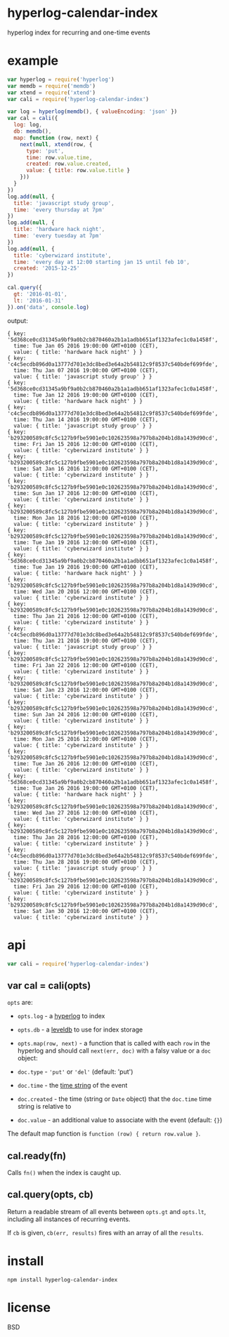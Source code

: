 # hyperlog-calendar-index

hyperlog index for recurring and one-time events

# example

``` js
var hyperlog = require('hyperlog')
var memdb = require('memdb')
var xtend = require('xtend')
var cali = require('hyperlog-calendar-index')

var log = hyperlog(memdb(), { valueEncoding: 'json' })
var cal = cali({
  log: log,
  db: memdb(),
  map: function (row, next) {
    next(null, xtend(row, {
      type: 'put',
      time: row.value.time,
      created: row.value.created,
      value: { title: row.value.title }
    }))
  }
})
log.add(null, {
  title: 'javascript study group',
  time: 'every thursday at 7pm'
})
log.add(null, {
  title: 'hardware hack night',
  time: 'every tuesday at 7pm'
})
log.add(null, {
  title: 'cyberwizard institute',
  time: 'every day at 12:00 starting jan 15 until feb 10',
  created: '2015-12-25'
})

cal.query({
  gt: '2016-01-01',
  lt: '2016-01-31'
}).on('data', console.log)
```

output:

```
{ key: '5d368ce0cd31345a9bf9a0b2cb870460a2b1a1adbb651af1323afec1c0a1458f',
  time: Tue Jan 05 2016 19:00:00 GMT+0100 (CET),
  value: { title: 'hardware hack night' } }
{ key: 'c4c5ecdb896d0a13777d701e3dc8bed3e64a2b54812c9f8537c540bdef699fde',
  time: Thu Jan 07 2016 19:00:00 GMT+0100 (CET),
  value: { title: 'javascript study group' } }
{ key: '5d368ce0cd31345a9bf9a0b2cb870460a2b1a1adbb651af1323afec1c0a1458f',
  time: Tue Jan 12 2016 19:00:00 GMT+0100 (CET),
  value: { title: 'hardware hack night' } }
{ key: 'c4c5ecdb896d0a13777d701e3dc8bed3e64a2b54812c9f8537c540bdef699fde',
  time: Thu Jan 14 2016 19:00:00 GMT+0100 (CET),
  value: { title: 'javascript study group' } }
{ key: 'b293200589c8fc5c127b9fbe5901e0c102623598a797b8a204b1d8a1439d90cd',
  time: Fri Jan 15 2016 12:00:00 GMT+0100 (CET),
  value: { title: 'cyberwizard institute' } }
{ key: 'b293200589c8fc5c127b9fbe5901e0c102623598a797b8a204b1d8a1439d90cd',
  time: Sat Jan 16 2016 12:00:00 GMT+0100 (CET),
  value: { title: 'cyberwizard institute' } }
{ key: 'b293200589c8fc5c127b9fbe5901e0c102623598a797b8a204b1d8a1439d90cd',
  time: Sun Jan 17 2016 12:00:00 GMT+0100 (CET),
  value: { title: 'cyberwizard institute' } }
{ key: 'b293200589c8fc5c127b9fbe5901e0c102623598a797b8a204b1d8a1439d90cd',
  time: Mon Jan 18 2016 12:00:00 GMT+0100 (CET),
  value: { title: 'cyberwizard institute' } }
{ key: 'b293200589c8fc5c127b9fbe5901e0c102623598a797b8a204b1d8a1439d90cd',
  time: Tue Jan 19 2016 12:00:00 GMT+0100 (CET),
  value: { title: 'cyberwizard institute' } }
{ key: '5d368ce0cd31345a9bf9a0b2cb870460a2b1a1adbb651af1323afec1c0a1458f',
  time: Tue Jan 19 2016 19:00:00 GMT+0100 (CET),
  value: { title: 'hardware hack night' } }
{ key: 'b293200589c8fc5c127b9fbe5901e0c102623598a797b8a204b1d8a1439d90cd',
  time: Wed Jan 20 2016 12:00:00 GMT+0100 (CET),
  value: { title: 'cyberwizard institute' } }
{ key: 'b293200589c8fc5c127b9fbe5901e0c102623598a797b8a204b1d8a1439d90cd',
  time: Thu Jan 21 2016 12:00:00 GMT+0100 (CET),
  value: { title: 'cyberwizard institute' } }
{ key: 'c4c5ecdb896d0a13777d701e3dc8bed3e64a2b54812c9f8537c540bdef699fde',
  time: Thu Jan 21 2016 19:00:00 GMT+0100 (CET),
  value: { title: 'javascript study group' } }
{ key: 'b293200589c8fc5c127b9fbe5901e0c102623598a797b8a204b1d8a1439d90cd',
  time: Fri Jan 22 2016 12:00:00 GMT+0100 (CET),
  value: { title: 'cyberwizard institute' } }
{ key: 'b293200589c8fc5c127b9fbe5901e0c102623598a797b8a204b1d8a1439d90cd',
  time: Sat Jan 23 2016 12:00:00 GMT+0100 (CET),
  value: { title: 'cyberwizard institute' } }
{ key: 'b293200589c8fc5c127b9fbe5901e0c102623598a797b8a204b1d8a1439d90cd',
  time: Sun Jan 24 2016 12:00:00 GMT+0100 (CET),
  value: { title: 'cyberwizard institute' } }
{ key: 'b293200589c8fc5c127b9fbe5901e0c102623598a797b8a204b1d8a1439d90cd',
  time: Mon Jan 25 2016 12:00:00 GMT+0100 (CET),
  value: { title: 'cyberwizard institute' } }
{ key: 'b293200589c8fc5c127b9fbe5901e0c102623598a797b8a204b1d8a1439d90cd',
  time: Tue Jan 26 2016 12:00:00 GMT+0100 (CET),
  value: { title: 'cyberwizard institute' } }
{ key: '5d368ce0cd31345a9bf9a0b2cb870460a2b1a1adbb651af1323afec1c0a1458f',
  time: Tue Jan 26 2016 19:00:00 GMT+0100 (CET),
  value: { title: 'hardware hack night' } }
{ key: 'b293200589c8fc5c127b9fbe5901e0c102623598a797b8a204b1d8a1439d90cd',
  time: Wed Jan 27 2016 12:00:00 GMT+0100 (CET),
  value: { title: 'cyberwizard institute' } }
{ key: 'b293200589c8fc5c127b9fbe5901e0c102623598a797b8a204b1d8a1439d90cd',
  time: Thu Jan 28 2016 12:00:00 GMT+0100 (CET),
  value: { title: 'cyberwizard institute' } }
{ key: 'c4c5ecdb896d0a13777d701e3dc8bed3e64a2b54812c9f8537c540bdef699fde',
  time: Thu Jan 28 2016 19:00:00 GMT+0100 (CET),
  value: { title: 'javascript study group' } }
{ key: 'b293200589c8fc5c127b9fbe5901e0c102623598a797b8a204b1d8a1439d90cd',
  time: Fri Jan 29 2016 12:00:00 GMT+0100 (CET),
  value: { title: 'cyberwizard institute' } }
{ key: 'b293200589c8fc5c127b9fbe5901e0c102623598a797b8a204b1d8a1439d90cd',
  time: Sat Jan 30 2016 12:00:00 GMT+0100 (CET),
  value: { title: 'cyberwizard institute' } }
```

# api

``` js
var cali = require('hyperlog-calendar-index')
```

## var cal = cali(opts)

`opts` are:

* `opts.log` - a [hyperlog][1] to index
* `opts.db` - a [leveldb][2] to use for index storage
* `opts.map(row, next)` - a function that is called with each `row` in the hyperlog
and should call `next(err, doc)` with a falsy value or a `doc` object:

* `doc.type` - `'put'` or `'del'` (default: 'put')
* `doc.time` - the [time string][3] of the event
* `doc.created` - the time (string or `Date` object) that the `doc.time` time
string is relative to
* `doc.value` - an additional value to associate with the event (default: `{}`)

The default map function is `function (row) { return row.value }`.

[1]: https://npmjs.com/package/hyperlog
[2]: https://npmjs.com/package/level
[3]: https://npmjs.com/package/parse-messy-schedule

## cal.ready(fn)

Calls `fn()` when the index is caught up.

## cal.query(opts, cb)

Return a readable stream of all events between `opts.gt` and `opts.lt`,
including all instances of recurring events.

If `cb` is given, `cb(err, results)` fires with an array of all the `results`.

# install

```
npm install hyperlog-calendar-index
```

# license

BSD

